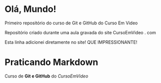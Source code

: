 # Olá, Mundo!
 Primeiro repositório do curso de Git e GitHub do Curso Em Video

Repositório criado durante uma aula gravada do site CursoEmVideo . com

Esta linha adicionei diretamente no site! QUE IMPRESSIONANTE!

# Praticando Markdown

Curso de **Git e GitHub** do *CursoEmVideo* 
